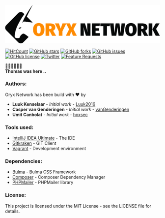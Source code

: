 ![logo](https://raw.githubusercontent.com/C0DE-BUST3RS/oryx-network/master/public/img/logos/oryx-logo-orange.jpg "Logo")

[![HitCount](http://hits.dwyl.io/C0DE-BUST3RS/oryx-network.svg)](http://hits.dwyl.io/C0DE-BUST3RS/oryx-network)
[![GitHub stars](https://img.shields.io/github/stars/C0DE-BUST3RS/oryx-network.svg)](https://github.com/C0DE-BUST3RS/oryx-network/stargazers)
[![GitHub forks](https://img.shields.io/github/forks/C0DE-BUST3RS/oryx-network.svg)](https://github.com/C0DE-BUST3RS/oryx-network/network)
[![GitHub issues](https://img.shields.io/github/issues/C0DE-BUST3RS/oryx-network.svg)](https://github.com/C0DE-BUST3RS/oryx-network/issues)
[![GitHub license](https://img.shields.io/github/license/C0DE-BUST3RS/oryx-network.svg)](https://github.com/C0DE-BUST3RS/oryx-network/blob/master/LICENSE)
[![Twitter](https://img.shields.io/twitter/url/https/github.com/C0DE-BUST3RS/oryx-network.svg?style=social)](https://twitter.com/intent/tweet?text=Wow:&url=https%3A%2F%2Fgithub.com%2FC0DE-BUST3RS%2Foryx-network)
[![Feature Requests](http://feathub.com/C0DE-BUST3RS/oryx-network?format=svg)](http://feathub.com/C0DE-BUST3RS/oryx-network)

:steam_locomotive::train::train::train::train::train: <br>
**Thomas was here ..**

### Authors:

Oryx Network has been build with ❤ by
* **Luuk Kenselaar** - *Initial work* - [Luuk2016](https://github.com/Luuk2016)
* **Casper van Genderingen** - *Initial work* - [vanGenderingen](https://github.com/vanGenderingen)
* **Umit Canbolat** - *Initial work* - [hoxsec](https://github.com/hoxsec)

### Tools used:

* [IntelliJ IDEA Ultimate](https://www.jetbrains.com/idea/) - The IDE
* [Gitkraken](https://www.gitkraken.com/) - GIT Client
* [Vagrant](https://www.vagrantup.com/) - Development environment

### Dependencies:

* [Bulma](https://bulma.io/) - Bulma CSS Framework
* [Composer](https://getcomposer.org/) - Composer Dependency Manager
* [PHPMailer](https://github.com/PHPMailer/PHPMailer) - PHPMailer library

### License:

This project is licensed under the MIT License - see the LICENSE file for details.
